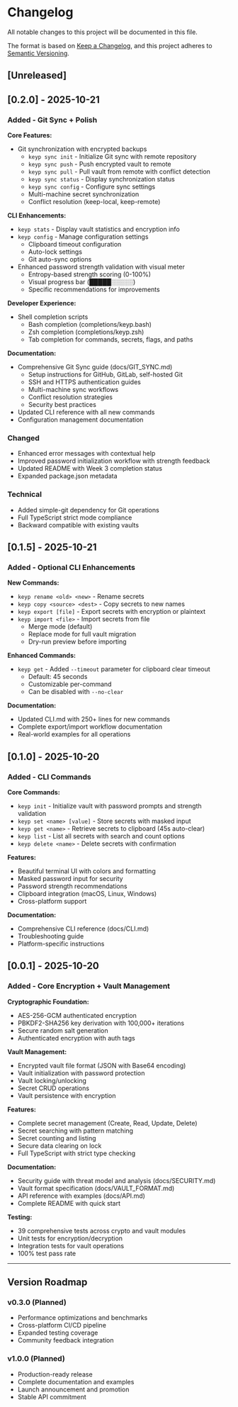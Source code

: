 # Changelog

All notable changes to this project will be documented in this file.

The format is based on [Keep a Changelog](https://keepachangelog.com/en/1.0.0/),
and this project adheres to [Semantic Versioning](https://semver.org/spec/v2.0.0.html).

## [Unreleased]

## [0.2.0] - 2025-10-21

### Added - Git Sync + Polish

**Core Features:**
- Git synchronization with encrypted backups
  - `keyp sync init` - Initialize Git sync with remote repository
  - `keyp sync push` - Push encrypted vault to remote
  - `keyp sync pull` - Pull vault from remote with conflict detection
  - `keyp sync status` - Display synchronization status
  - `keyp sync config` - Configure sync settings
  - Multi-machine secret synchronization
  - Conflict resolution (keep-local, keep-remote)

**CLI Enhancements:**
- `keyp stats` - Display vault statistics and encryption info
- `keyp config` - Manage configuration settings
  - Clipboard timeout configuration
  - Auto-lock settings
  - Git auto-sync options
- Enhanced password strength validation with visual meter
  - Entropy-based strength scoring (0-100%)
  - Visual progress bar (█████░░░░░)
  - Specific recommendations for improvements

**Developer Experience:**
- Shell completion scripts
  - Bash completion (completions/keyp.bash)
  - Zsh completion (completions/keyp.zsh)
  - Tab completion for commands, secrets, flags, and paths

**Documentation:**
- Comprehensive Git Sync guide (docs/GIT_SYNC.md)
  - Setup instructions for GitHub, GitLab, self-hosted Git
  - SSH and HTTPS authentication guides
  - Multi-machine sync workflows
  - Conflict resolution strategies
  - Security best practices
- Updated CLI reference with all new commands
- Configuration management documentation

### Changed
- Enhanced error messages with contextual help
- Improved password initialization workflow with strength feedback
- Updated README with Week 3 completion status
- Expanded package.json metadata

### Technical
- Added simple-git dependency for Git operations
- Full TypeScript strict mode compliance
- Backward compatible with existing vaults

## [0.1.5] - 2025-10-21

### Added - Optional CLI Enhancements

**New Commands:**
- `keyp rename <old> <new>` - Rename secrets
- `keyp copy <source> <dest>` - Copy secrets to new names
- `keyp export [file]` - Export secrets with encryption or plaintext
- `keyp import <file>` - Import secrets from file
  - Merge mode (default)
  - Replace mode for full vault migration
  - Dry-run preview before importing

**Enhanced Commands:**
- `keyp get` - Added `--timeout` parameter for clipboard clear timeout
  - Default: 45 seconds
  - Customizable per-command
  - Can be disabled with `--no-clear`

**Documentation:**
- Updated CLI.md with 250+ lines for new commands
- Complete export/import workflow documentation
- Real-world examples for all operations

## [0.1.0] - 2025-10-20

### Added - CLI Commands

**Core Commands:**
- `keyp init` - Initialize vault with password prompts and strength validation
- `keyp set <name> [value]` - Store secrets with masked input
- `keyp get <name>` - Retrieve secrets to clipboard (45s auto-clear)
- `keyp list` - List all secrets with search and count options
- `keyp delete <name>` - Delete secrets with confirmation

**Features:**
- Beautiful terminal UI with colors and formatting
- Masked password input for security
- Password strength recommendations
- Clipboard integration (macOS, Linux, Windows)
- Cross-platform support

**Documentation:**
- Comprehensive CLI reference (docs/CLI.md)
- Troubleshooting guide
- Platform-specific instructions

## [0.0.1] - 2025-10-20

### Added - Core Encryption + Vault Management

**Cryptographic Foundation:**
- AES-256-GCM authenticated encryption
- PBKDF2-SHA256 key derivation with 100,000+ iterations
- Secure random salt generation
- Authenticated encryption with auth tags

**Vault Management:**
- Encrypted vault file format (JSON with Base64 encoding)
- Vault initialization with password protection
- Vault locking/unlocking
- Secret CRUD operations
- Vault persistence with encryption

**Features:**
- Complete secret management (Create, Read, Update, Delete)
- Secret searching with pattern matching
- Secret counting and listing
- Secure data clearing on lock
- Full TypeScript with strict type checking

**Documentation:**
- Security guide with threat model and analysis (docs/SECURITY.md)
- Vault format specification (docs/VAULT_FORMAT.md)
- API reference with examples (docs/API.md)
- Complete README with quick start

**Testing:**
- 39 comprehensive tests across crypto and vault modules
- Unit tests for encryption/decryption
- Integration tests for vault operations
- 100% test pass rate

---

## Version Roadmap

### v0.3.0 (Planned)
- Performance optimizations and benchmarks
- Cross-platform CI/CD pipeline
- Expanded testing coverage
- Community feedback integration

### v1.0.0 (Planned)
- Production-ready release
- Complete documentation and examples
- Launch announcement and promotion
- Stable API commitment

